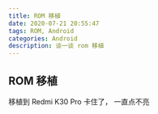 ```yaml
---
title: ROM 移植
date: 2020-07-21 20:55:47
tags: ROM, Android 
categories: Android
description: 谈一谈 rom 移植
---
```


## ROM 移植

移植到 Redmi K30 Pro 卡住了， 一直点不亮
